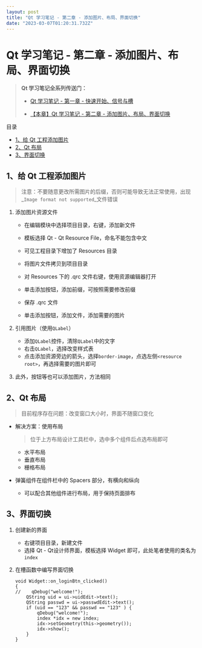 ```yaml
---
layout: post
title: "Qt 学习笔记 - 第二章 - 添加图片、布局、界面切换"
date: "2023-03-07T01:20:31.732Z"
---
```

Qt 学习笔记 - 第二章 - 添加图片、布局、界面切换
============================

> **Qt 学习笔记全系列传送门：**
> 
> *   [Qt 学习笔记 - 第一章 - 快速开始、信号与槽](https://www.cnblogs.com/dandelion-000-blog/p/17182019.html)
>     
> *   [【本章】Qt 学习笔记 - 第二章 - 添加图片、布局、界面切换](https://www.cnblogs.com/dandelion-000-blog/p/17185656.html)
>     

目录

*   [1、给 Qt 工程添加图片](#1给-qt-工程添加图片)
*   [2、Qt 布局](#2qt-布局)
*   [3、界面切换](#3界面切换)

1、给 Qt 工程添加图片
-------------

> 注意：不要随意更改所需图片的后缀，否则可能导致无法正常使用，出现_`Image format not supported`_文件错误

1.  添加图片资源文件
    
    *   在编辑模块中选择项目目录，右键，添加新文件
        
    *   模板选择 Qt - Qt Resource File，命名不能包含中文
        
    *   可见工程目录下增加了 Resources 目录
        
    *   将图片文件拷贝到项目目录
        
    *   对 Resources 下的 .qrc 文件右键，使用资源编辑器打开
        
    *   单击添加按钮，添加前缀，可按照需要修改前缀
        
    *   保存 .qrc 文件
        
    *   单击添加按钮，添加文件，添加需要的图片
        
2.  引用图片（使用`QLabel`）
    
    *   添加`QLabel`控件，清除`QLabel`中的文字
    *   右击`QLabel`，选择改变样式表
    *   点击添加资源旁边的箭头，选择`border-image`，点选左侧`<resource root>`，再选择需要的图片即可
3.  此外，按钮等也可以添加图片，方法相同
    

2、Qt 布局
-------

> 目前程序存在问题：改变窗口大小时，界面不随窗口变化

*   解决方案：使用布局
    
    > 位于上方布局设计工具栏中，选中多个组件后点选布局即可
    
    *   水平布局
    *   垂直布局
    *   栅格布局
*   弹簧组件在组件栏中的 Spacers 部分，有横向和纵向
    
    *   可以配合其他组件进行布局，用于保持页面排布

3、界面切换
------

1.  创建新的界面
    
    *   右键项目目录，新建文件
    *   选择 Qt - Qt设计师界面，模板选择 Widget 即可，此处笔者使用的类名为`index`
2.  在槽函数中编写界面切换
    
        void Widget::on_loginBtn_clicked()
        {
        //    qDebug("welcome!");
            QString uid = ui->uidEdit->text();
            QString passwd = ui->passwdEdit->text();
            if (uid == "123" && passwd == "123" ) {
                qDebug("welcome!");
                index *idx = new index;
                idx->setGeometry(this->geometry());
                idx->show();
            }
        }